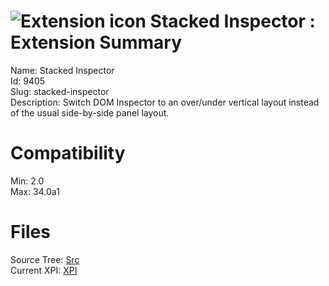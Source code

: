 # ![Extension icon](https://addons.thunderbird.net/user-media/addon_icons/9/9405-64.png?modified=1306833638) Stacked Inspector : Extension Summary

Name: Stacked Inspector  
Id: 9405  
Slug: stacked-inspector  
Description: Switch DOM Inspector to an over/under vertical layout instead of the usual side-by-side panel layout. 
  

# Compatibility
Min: 2.0  
Max: 34.0a1  

# Files

Source Tree: [Src](C:/Dev/Thunderbird/ThunderKdB/xall/xOther/9405-stacked-inspector/src)  
Current XPI: [XPI](C:/Dev/Thunderbird/ThunderKdB/xall/xOther/9405-stacked-inspector/xpi)  



